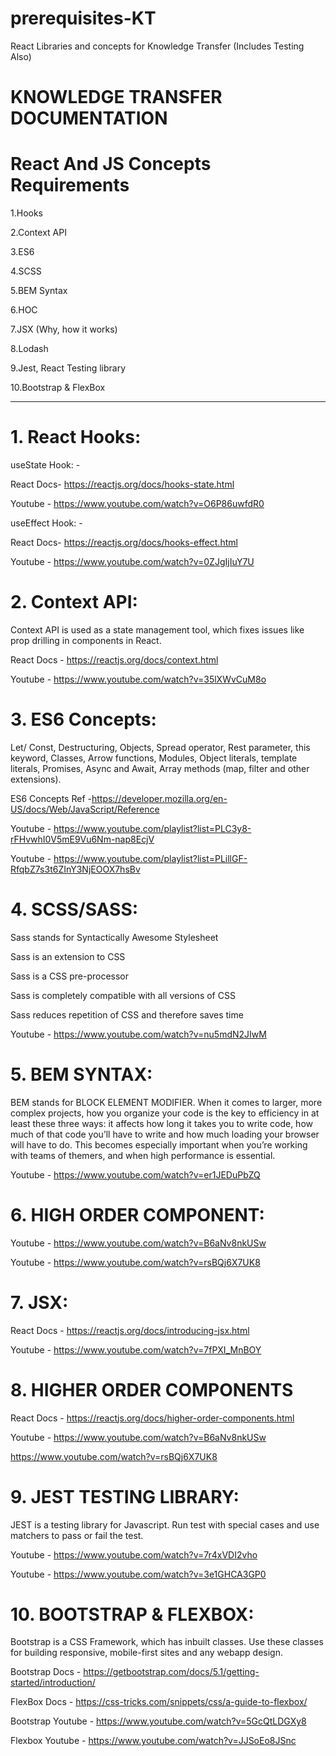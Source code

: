 # prerequisites-KT

React Libraries and concepts for Knowledge Transfer (Includes Testing Also)

# KNOWLEDGE TRANSFER DOCUMENTATION

# React And JS Concepts Requirements

1.Hooks

2.Context API

3.ES6

4.SCSS

5.BEM Syntax

6.HOC

7.JSX (Why, how it works)

8.Lodash

9.Jest, React Testing library

10.Bootstrap & FlexBox

---

# 1. React Hooks:

useState Hook: -

React Docs- https://reactjs.org/docs/hooks-state.html

Youtube - https://www.youtube.com/watch?v=O6P86uwfdR0

useEffect Hook: -

React Docs- https://reactjs.org/docs/hooks-effect.html

Youtube - https://www.youtube.com/watch?v=0ZJgIjIuY7U

# 2. Context API:

Context API is used as a state management tool, which fixes issues like prop drilling in components in React.

React Docs - https://reactjs.org/docs/context.html

Youtube - https://www.youtube.com/watch?v=35lXWvCuM8o

# 3. ES6 Concepts:

Let/ Const, Destructuring, Objects, Spread operator, Rest parameter, this keyword, Classes, Arrow functions, Modules, Object literals, template literals, Promises, Async and Await, Array methods (map, filter and other extensions).

ES6 Concepts Ref -https://developer.mozilla.org/en-US/docs/Web/JavaScript/Reference

Youtube - https://www.youtube.com/playlist?list=PLC3y8-rFHvwhI0V5mE9Vu6Nm-nap8EcjV

Youtube - https://www.youtube.com/playlist?list=PLillGF-RfqbZ7s3t6ZInY3NjEOOX7hsBv

# 4. SCSS/SASS:

Sass stands for Syntactically Awesome Stylesheet

Sass is an extension to CSS

Sass is a CSS pre-processor

Sass is completely compatible with all versions of CSS

Sass reduces repetition of CSS and therefore saves time

Youtube - https://www.youtube.com/watch?v=nu5mdN2JIwM

# 5. BEM SYNTAX:

BEM stands for BLOCK ELEMENT MODIFIER. When it comes to larger, more complex projects, how you organize your code is the key to efficiency in at least these three ways: it affects how long it takes you to write code, how much of that code you’ll have to write and how much loading your browser will have to do. This becomes especially important when you’re working with teams of themers, and when high performance is essential.

Youtube - https://www.youtube.com/watch?v=er1JEDuPbZQ

# 6. HIGH ORDER COMPONENT:

Youtube - https://www.youtube.com/watch?v=B6aNv8nkUSw

Youtube - https://www.youtube.com/watch?v=rsBQj6X7UK8

# 7. JSX:

React Docs - https://reactjs.org/docs/introducing-jsx.html

Youtube - https://www.youtube.com/watch?v=7fPXI_MnBOY

# 8. HIGHER ORDER COMPONENTS

React Docs - https://reactjs.org/docs/higher-order-components.html

Youtube - https://www.youtube.com/watch?v=B6aNv8nkUSw

https://www.youtube.com/watch?v=rsBQj6X7UK8

# 9. JEST TESTING LIBRARY:

JEST is a testing library for Javascript. Run test with special cases and use matchers to pass or fail the test.

Youtube - https://www.youtube.com/watch?v=7r4xVDI2vho

Youtube - https://www.youtube.com/watch?v=3e1GHCA3GP0

# 10. BOOTSTRAP & FLEXBOX:

Bootstrap is a CSS Framework, which has inbuilt classes. Use these classes for building responsive, mobile-first sites and any webapp design.

Bootstrap Docs - https://getbootstrap.com/docs/5.1/getting-started/introduction/

FlexBox Docs - https://css-tricks.com/snippets/css/a-guide-to-flexbox/

Bootstrap Youtube - https://www.youtube.com/watch?v=5GcQtLDGXy8

Flexbox Youtube - https://www.youtube.com/watch?v=JJSoEo8JSnc
